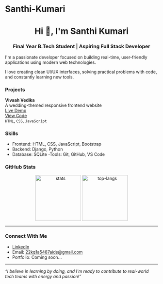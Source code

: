 # Santhi-Kumari
<h1 align="center">Hi 👋, I'm Santhi Kumari</h1>
<h3 align="center">Final Year B.Tech Student | Aspiring Full Stack Developer</h3>

I'm a passionate developer focused on building real-time, user-friendly applications using modern web technologies.

I love creating clean UI/UX interfaces, solving practical problems with code, and constantly learning new tools.



###  Projects

 **Vivaah Vedika**  
 A wedding-themed responsive frontend website  
 [Live Demo](https://yourusername.github.io/vivahvedika)  
 [View Code](https://github.com/santhi1701/Vivaah-Vedika)  
`HTML`, `CSS`, `JavaScript`


### Skills

- Frontend: HTML, CSS, JavaScript, Bootstrap
- Backend: Django, Python
- Database: SQLite
-Tools: Git, GitHub, VS Code

### GitHub Stats

<p align="center">
  <img src="https://github-readme-stats.vercel.app/api?username=yourusername&show_icons=true&theme=tokyonight" alt="stats" height="150"/>
  <img src="https://github-readme-stats.vercel.app/api/top-langs/?username=yourusername&layout=compact&theme=tokyonight" alt="top-langs" height="150"/>
</p>

---

### Connect With Me

- [LinkedIn](https://www.linkedin.com/in/yourprofile)
- Email: 22kq1a5487aids@gmail.com
- Portfolio: Coming soon...

---

_“I believe in learning by doing, and I'm ready to contribute to real-world tech teams with energy and passion!”_

